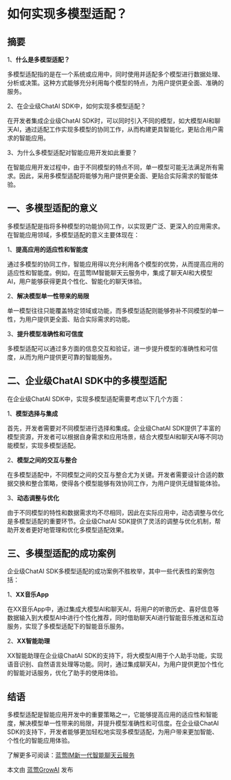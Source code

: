 # 如何实现多模型适配？

## 摘要

1、**什么是多模型适配？**

多模型适配指的是在一个系统或应用中，同时使用并适配多个模型进行数据处理、分析或决策。这种方式能够充分利用每个模型的特点，为用户提供更全面、准确的服务。

2、在企业级ChatAI SDK中，如何实现多模型适配？

在开发者集成企业级ChatAI SDK时，可以同时引入不同的模型，如大模型AI和聊天AI，通过适配工作实现多模型的协同工作，从而构建更具智能化，更贴合用户需求的智能应用。

3、为什么多模型适配对智能应用开发如此重要？

在智能应用开发过程中，由于不同模型的特点不同，单一模型可能无法满足所有需求。因此，采用多模型适配将能够为用户提供更全面、更贴合实际需求的智能体验。

## 一、多模型适配的意义

多模型适配是指将多种模型的功能协同工作，以实现更广泛、更深入的应用需求。在智能应用领域，多模型适配的意义主要体现在：

1、**提高应用的适应性和智能度**

通过多模型的协同工作，智能应用得以充分利用各个模型的优势，从而提高应用的适应性和智能度。例如，在蓝莺IM智能聊天云服务中，集成了聊天AI和大模型AI，用户能够获得更具个性化、智能化的聊天体验。

2、**解决模型单一性带来的局限**

单一模型往往只能覆盖特定领域或功能，而多模型适配则能够弥补不同模型的单一性，为用户提供更全面、贴合实际需求的功能。

3、**提升模型准确性和可信度**

多模型适配可以通过多方面的信息交互和验证，进一步提升模型的准确性和可信度，从而为用户提供更可靠的智能服务。

## 二、企业级ChatAI SDK中的多模型适配

在企业级ChatAI SDK中，实现多模型适配需要考虑以下几个方面：

1、**模型选择与集成**

首先，开发者需要对不同模型进行选择和集成。企业级ChatAI SDK提供了丰富的模型资源，开发者可以根据自身需求和应用场景，结合大模型AI和聊天AI等不同功能模型，实现多模型适配。

2、**模型之间的交互与整合**

在多模型适配中，不同模型之间的交互与整合尤为关键。开发者需要设计合适的数据交换和整合策略，使得各个模型能够有效协同工作，为用户提供无缝智能体验。

3、**动态调整与优化**

由于不同模型的特性和数据需求均不尽相同，因此在实际应用中，动态调整与优化是多模型适配的重要环节。企业级ChatAI SDK提供了灵活的调整与优化机制，帮助开发者更好地管理和优化多模型适配效果。

## 三、多模型适配的成功案例

企业级ChatAI SDK多模型适配的成功案例不胜枚举，其中一些代表性的案例包括：

1、**XX音乐App**

在XX音乐App中，通过集成大模型AI和聊天AI，将用户的听歌历史、喜好信息等数据输入到大模型AI中进行个性化推荐，同时借助聊天AI进行智能音乐推送和互动服务，实现了多模型适配下的智能音乐服务。

2、**XX智能助理**

XX智能助理在企业级ChatAI SDK的支持下，将大模型AI用于个人助手功能，实现语音识别、自然语言处理等功能。同时，通过集成聊天AI，为用户提供更加个性化的智能对话服务，优化了助手的使用体验。

## 结语

多模型适配是智能应用开发中的重要策略之一，它能够提高应用的适应性和智能度，解决模型单一性带来的局限，并提升模型准确性和可信度。在企业级ChatAI SDK的支持下，开发者能够更加轻松地实现多模型适配，为用户带来更加智能、个性化的智能应用体验。

了解更多可阅读：[蓝莺IM新一代智能聊天云服务](https://www.lanyingim.com)

本文由 [蓝莺GrowAI](https://www.lanyingim.com) 发布
